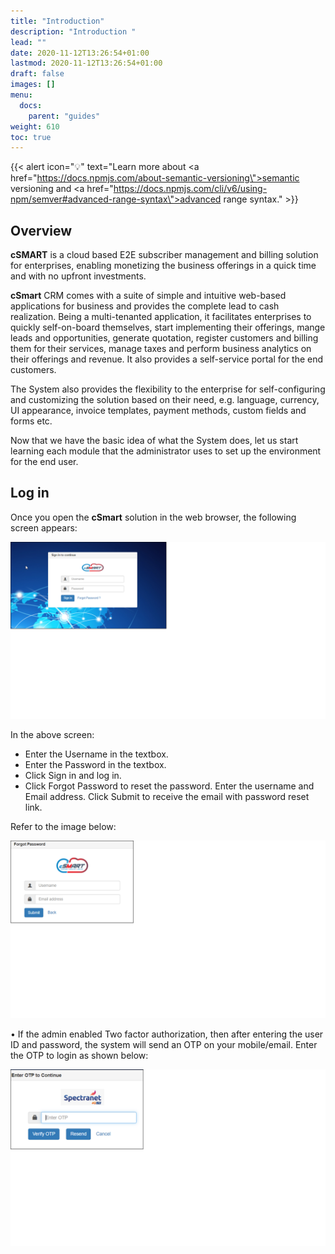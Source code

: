 ```yaml
---
title: "Introduction"
description: "Introduction "
lead: ""
date: 2020-11-12T13:26:54+01:00
lastmod: 2020-11-12T13:26:54+01:00
draft: false
images: []
menu:
  docs:
    parent: "guides"
weight: 610
toc: true
---
```


{{< alert icon="💡" text="Learn more about <a href=\"https://docs.npmjs.com/about-semantic-versioning\">semantic versioning</a> and <a href=\"https://docs.npmjs.com/cli/v6/using-npm/semver#advanced-range-syntax\">advanced range syntax</a>." >}}

## Overview

**cSMART** is a cloud based E2E subscriber management and billing solution for enterprises, enabling monetizing the business offerings in a quick time and with no upfront investments.

**cSmart** CRM comes with a suite of simple and intuitive web-based applications for business and provides the complete lead to cash realization. Being a multi-tenanted application, it facilitates enterprises to quickly self-on-board themselves, start implementing their offerings, mange leads and opportunities, generate quotation, register customers and billing them for their services, manage taxes and perform business analytics on their offerings and revenue. It also provides a self-service portal for the end customers.

The System also provides the flexibility to the enterprise for self-configuring and customizing the solution based on their need, e.g. language, currency, UI appearance, invoice templates, payment methods, custom fields and forms etc.

Now that we have the basic idea of what the System does, let us start learning each module that the administrator uses to set up the environment for the end user.

## Log in

Once you open the **cSmart** solution in the web browser, the following screen appears:

![Alt text](assets/images/LogIn.png "Login Screen")

In the above screen:
<ul>
<li>Enter the Username in the textbox.</li>
<li>Enter the Password in the textbox.</li>
<li>Click Sign in and log in.</li>
<li>Click Forgot Password to reset the password. Enter the username and Email address. Click Submit to receive the email with password reset link.</li>
</ul>

Refer to the image below:

![Alt text](../../../assets/images/LogIn_1.png "Enter Detail")

•	If the admin enabled Two factor authorization, then after entering the user ID and password, the system will send an OTP on your mobile/email. Enter the OTP to login as shown below:

![Alt text](../../../assets/images/LogIn_2.png "Admin OTP")
